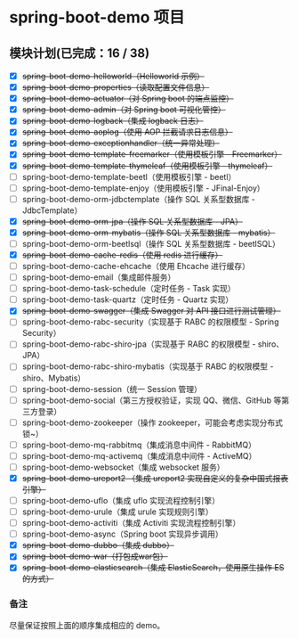 # spring-boot-demo 项目

##  模块计划(已完成：16 / 38)

- [x] ~~spring-boot-demo-helloworld（Helloworld 示例）~~
- [x] ~~spring-boot-demo-properties（读取配置文件信息）~~
- [x] ~~spring-boot-demo-actuator（对 Spring boot 的端点监控）~~
- [x] ~~spring-boot-demo-admin（对 Spring boot 可视化管控）~~
- [x] ~~spring-boot-demo-logback（集成 logback 日志）~~
- [x] ~~spring-boot-demo-aoplog（使用 AOP 拦截请求日志信息）~~
- [x] ~~spring-boot-demo-exceptionhandler（统一异常处理）~~
- [x] ~~spring-boot-demo-template-freemarker（使用模板引擎 - Freemarker）~~
- [x] ~~spring-boot-demo-template-thymeleaf（使用模板引擎 - thymeleaf）~~
- [ ] spring-boot-demo-template-beetl（使用模板引擎 - beetl）
- [ ] spring-boot-demo-template-enjoy（使用模板引擎 - JFinal-Enjoy）
- [ ] spring-boot-demo-orm-jdbctemplate（操作 SQL 关系型数据库 - JdbcTemplate）
- [x] ~~spring-boot-demo-orm-jpa（操作 SQL 关系型数据库 - JPA）~~
- [x] ~~spring-boot-demo-orm-mybatis（操作 SQL 关系型数据库 - mybatis）~~
- [ ] spring-boot-demo-orm-beetlsql（操作 SQL 关系型数据库 - beetlSQL）
- [x] ~~spring-boot-demo-cache-redis（使用 redis 进行缓存）~~
- [ ] spring-boot-demo-cache-ehcache（使用 Ehcache 进行缓存）
- [ ] spring-boot-demo-email（集成邮件服务）
- [ ] spring-boot-demo-task-schedule（定时任务 - Task 实现）
- [ ] spring-boot-demo-task-quartz（定时任务 - Quartz 实现）
- [x] ~~spring-boot-demo-swagger（集成 Swagger 对 API 接口进行测试管理）~~
- [ ] spring-boot-demo-rabc-security（实现基于 RABC 的权限模型 - Spring Security）
- [ ] spring-boot-demo-rabc-shiro-jpa（实现基于 RABC 的权限模型 - shiro、JPA）
- [ ] spring-boot-demo-rabc-shiro-mybatis（实现基于 RABC 的权限模型 - shiro、Mybatis）
- [ ] spring-boot-demo-session（统一 Session 管理）
- [ ] spring-boot-demo-social（第三方授权验证，实现 QQ、微信、GitHub 等第三方登录）
- [ ] spring-boot-demo-zookeeper（操作 zookeeper，可能会考虑实现分布式锁~）
- [ ] spring-boot-demo-mq-rabbitmq（集成消息中间件 - RabbitMQ）
- [ ] spring-boot-demo-mq-activemq（集成消息中间件 - ActiveMQ）
- [ ] spring-boot-demo-websocket（集成 websocket 服务）
- [x] ~~spring-boot-demo-ureport2 （集成 ureport2 实现自定义的复杂中国式报表引擎）~~
- [ ] spring-boot-demo-uflo（集成  uflo 实现流程控制引擎）
- [ ] spring-boot-demo-urule（集成  urule 实现规则引擎）
- [ ] spring-boot-demo-activiti（集成 Activiti 实现流程控制引擎）
- [ ] spring-boot-demo-async（Spring boot 实现异步调用）
- [x] ~~spring-boot-demo-dubbo（集成 dubbo）~~
- [x] ~~spring-boot-demo-war（打包成war包）~~
- [x] ~~spring-boot-demo-elasticsearch（集成 ElasticSearch，使用原生操作 ES 的方式）~~

### 备注

尽量保证按照上面的顺序集成相应的 demo。